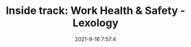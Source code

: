 ---
"title": "Inside track: Work Health &amp; Safety - Lexology"
"date": "2021-9-16 7:57:4"
"feed_name": "GOOGLENEWSINDUSTRIAL"
"feed_website": "https://news.google.com/search?q=industrial%2Bincident&hl=en-US&gl=US&ceid=US:en"
"feed_rss": "https://news.google.com/rss/search?q=industrial%2Bincident&hl=en-US&gl=US&ceid=US:en"
"link": "https://www.lexology.com/library/detail.aspx?g=3295334a-5552-44f6-a44f-a16a35e8490c"
"file": "_posts/2021-1-1-b9ca1e384c4d21834bba6c480fdc606223712092.md"
"accident": "0"
"drilling": "0"
"dead": "0"
"injured": "0"
---